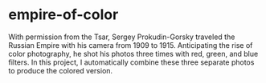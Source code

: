 # empire-of-color
With permission from the Tsar, Sergey Prokudin-Gorsky traveled the Russian Empire with his camera from 1909 to 1915. Anticipating the rise of color photography, he shot his photos three times with red, green, and blue filters. In this project, I automatically combine these three separate photos to produce the colored version.
